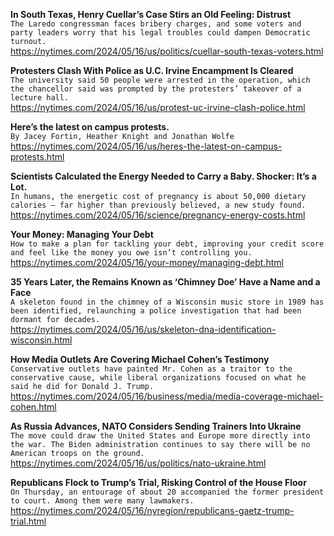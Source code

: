 **In South Texas, Henry Cuellar’s Case Stirs an Old Feeling: Distrust**\
`The Laredo congressman faces bribery charges, and some voters and party leaders worry that his legal troubles could dampen Democratic turnout.`\
https://nytimes.com/2024/05/16/us/politics/cuellar-south-texas-voters.html

**Protesters Clash With Police as U.C. Irvine Encampment Is Cleared**\
`The university said 50 people were arrested in the operation, which the chancellor said was prompted by the protesters’ takeover of a lecture hall.`\
https://nytimes.com/2024/05/16/us/protest-uc-irvine-clash-police.html

**Here’s the latest on campus protests.**\
`By Jacey Fortin, Heather Knight and Jonathan Wolfe`\
https://nytimes.com/2024/05/16/us/heres-the-latest-on-campus-protests.html

**Scientists Calculated the Energy Needed to Carry a Baby. Shocker: It’s a Lot.**\
`In humans, the energetic cost of pregnancy is about 50,000 dietary calories — far higher than previously believed, a new study found.`\
https://nytimes.com/2024/05/16/science/pregnancy-energy-costs.html

**Your Money: Managing Your Debt**\
`How to make a plan for tackling your debt, improving your credit score and feel like the money you owe isn’t controlling you.`\
https://nytimes.com/2024/05/16/your-money/managing-debt.html

**35 Years Later, the Remains Known as ‘Chimney Doe’ Have a Name and a Face**\
`A skeleton found in the chimney of a Wisconsin music store in 1989 has been identified, relaunching a police investigation that had been dormant for decades.`\
https://nytimes.com/2024/05/16/us/skeleton-dna-identification-wisconsin.html

**How Media Outlets Are Covering Michael Cohen’s Testimony**\
`Conservative outlets have painted Mr. Cohen as a traitor to the conservative cause, while liberal organizations focused on what he said he did for Donald J. Trump.`\
https://nytimes.com/2024/05/16/business/media/media-coverage-michael-cohen.html

**As Russia Advances, NATO Considers Sending Trainers Into Ukraine**\
`The move could draw the United States and Europe more directly into the war. The Biden administration continues to say there will be no American troops on the ground.`\
https://nytimes.com/2024/05/16/us/politics/nato-ukraine.html

**Republicans Flock to Trump’s Trial, Risking Control of the House Floor**\
`On Thursday, an entourage of about 20 accompanied the former president to court. Among them were many lawmakers.`\
https://nytimes.com/2024/05/16/nyregion/republicans-gaetz-trump-trial.html


